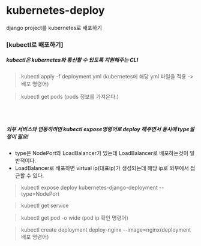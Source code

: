 # kubernetes-deploy
django project를 kubernetes로 배포하기

### [kubectl로 배포하기]
##### kubectl은 kubernetes와 통신할 수 있도록 지원해주는 CLI



> kubectl apply -f deployment.yml (kubernetes에 해당 yml 파일을 적용 -> 배포 명령어)

> kubectl get pods (pods 정보를 가져온다.)


</br></br>

##### 외부 서비스와 연동하려면 kubectl expose명령어로 deploy 해주면서 동시에 type설정이 필요!
- type은 NodePort와 LoadBalancer가 있는데 LoadBalancer로 배포하는것이 일반적이다.
- LoadBalancer로 배포하면 virtual ip(대표ip)가 생성되는데 해당 ip로 외부에서 접근할 수 있다.

> kubectl expose deploy kubernetes-django-deployment --type=NodePort

> kubectl get service

> kubectl get pod -o wide (pod ip 확인 명령어)

> kubectl create deployment deploy-nginx --image=nginx(deployment 배포 명령어)

